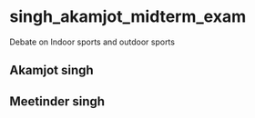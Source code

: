 # singh_akamjot_midterm_exam
Debate  on Indoor sports and outdoor sports

## Akamjot singh





## Meetinder singh
